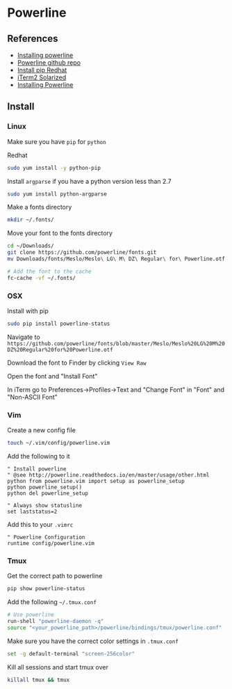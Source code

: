 Powerline
=========

References
-----------
* [Installing powerline](https://powerline.readthedocs.io/en/latest/installation.html)
* [Powerline github repo](https://github.com/powerline/powerline)
* [Install pip Redhat](http://sharadchhetri.com/2014/05/30/install-pip-centos-rhel-ubuntu-debian/)
* [iTerm2 Solarized](https://gist.github.com/kevin-smets/8568070)
* [Installing Powerline](http://askubuntu.com/questions/283908/how-can-i-install-and-use-powerline-plugin)

Install
-------
### Linux
Make sure you have `pip` for `python`

Redhat
```zsh
sudo yum install -y python-pip
```

Install `argparse` if you have a python version less than 2.7
```zsh
sudo yum install python-argparse
```

Make a fonts directory
```zsh
mkdir ~/.fonts/
```

Move your font to the fonts directory
```zsh
cd ~/Downloads/
git clone https://github.com/powerline/fonts.git
mv Downloads/fonts/Meslo/Meslo\ LG\ M\ DZ\ Regular\ for\ Powerline.otf .fonts

# Add the font to the cache
fc-cache -vf ~/.fonts/
```

### OSX

Install with pip

```zsh
sudo pip install powerline-status
```

Navigate to `https://github.com/powerline/fonts/blob/master/Meslo/Meslo%20LG%20M%20DZ%20Regular%20for%20Powerline.otf`

Download the font to Finder by clicking `View Raw`

Open the font and "Install Font"

In iTerm go to Preferences->Profiles->Text and "Change Font" in "Font" and "Non-ASCII Font"

### Vim
Create a new config file
```zsh
touch ~/.vim/config/powerline.vim
```

Add the following to it
```VimL
" Install powerline
" @see http://powerline.readthedocs.io/en/master/usage/other.html
python from powerline.vim import setup as powerline_setup
python powerline_setup()
python del powerline_setup

" Always show statusline
set laststatus=2
```

Add this to your `.vimrc`
```VimL
" Powerline Configuration
runtime config/powerline.vim
```

### Tmux
Get the correct path to powerline

```zsh
pip show powerline-status
```

Add the following  `~/.tmux.conf`

```zsh
# Use powerline
run-shell "powerline-daemon -q"
source "<your_powerline_path>/powerline/bindings/tmux/powerline.conf"
```

Make sure you have the correct color settings in `.tmux.conf`

```zsh
set -g default-terminal "screen-256color"
```

Kill all sessions and start tmux over

```zsh
killall tmux && tmux
```
